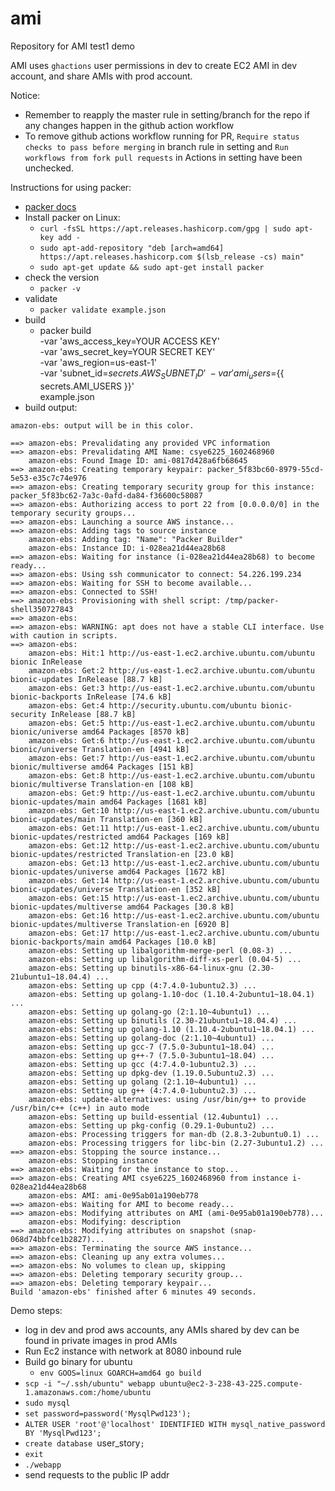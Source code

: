 # ami
Repository for AMI
test1
demo

AMI uses `ghactions` user permissions in dev to create EC2 AMI in dev account, and share AMIs with prod account.

Notice:
- Remember to reapply the master rule in setting/branch for the repo if any changes happen in the github action workflow
- To remove github actions workflow running for PR, `Require status checks to pass before merging` in branch rule in setting and `Run workflows from fork pull requests` in Actions in setting have been unchecked.

Instructions for using packer:
- [packer docs](https://learn.hashicorp.com/collections/packer/getting-started)
- Install packer on Linux:
  - `curl -fsSL https://apt.releases.hashicorp.com/gpg | sudo apt-key add -`
  - `sudo apt-add-repository "deb [arch=amd64] https://apt.releases.hashicorp.com $(lsb_release -cs) main"`
  - `sudo apt-get update && sudo apt-get install packer`
- check the version
  - `packer -v`
- validate
  - `packer validate example.json`
- build
  - packer build \
      -var 'aws_access_key=YOUR ACCESS KEY' \
      -var 'aws_secret_key=YOUR SECRET KEY' \
      -var 'aws_region=us-east-1' \
      -var 'subnet_id=${{ secrets.AWS_SUBNET_ID }}' \
      -var 'ami_users=${{ secrets.AMI_USERS }}' \
      example.json
- build output:
```
amazon-ebs: output will be in this color.

==> amazon-ebs: Prevalidating any provided VPC information
==> amazon-ebs: Prevalidating AMI Name: csye6225_1602468960
    amazon-ebs: Found Image ID: ami-0817d428a6fb68645
==> amazon-ebs: Creating temporary keypair: packer_5f83bc60-8979-55cd-5e53-e35c7c74e976
==> amazon-ebs: Creating temporary security group for this instance: packer_5f83bc62-7a3c-0afd-da84-f36600c58087
==> amazon-ebs: Authorizing access to port 22 from [0.0.0.0/0] in the temporary security groups...
==> amazon-ebs: Launching a source AWS instance...
==> amazon-ebs: Adding tags to source instance
    amazon-ebs: Adding tag: "Name": "Packer Builder"
    amazon-ebs: Instance ID: i-028ea21d44ea28b68
==> amazon-ebs: Waiting for instance (i-028ea21d44ea28b68) to become ready...
==> amazon-ebs: Using ssh communicator to connect: 54.226.199.234
==> amazon-ebs: Waiting for SSH to become available...
==> amazon-ebs: Connected to SSH!
==> amazon-ebs: Provisioning with shell script: /tmp/packer-shell350727843
==> amazon-ebs:
==> amazon-ebs: WARNING: apt does not have a stable CLI interface. Use with caution in scripts.
==> amazon-ebs:
    amazon-ebs: Hit:1 http://us-east-1.ec2.archive.ubuntu.com/ubuntu bionic InRelease
    amazon-ebs: Get:2 http://us-east-1.ec2.archive.ubuntu.com/ubuntu bionic-updates InRelease [88.7 kB]
    amazon-ebs: Get:3 http://us-east-1.ec2.archive.ubuntu.com/ubuntu bionic-backports InRelease [74.6 kB]
    amazon-ebs: Get:4 http://security.ubuntu.com/ubuntu bionic-security InRelease [88.7 kB]
    amazon-ebs: Get:5 http://us-east-1.ec2.archive.ubuntu.com/ubuntu bionic/universe amd64 Packages [8570 kB]
    amazon-ebs: Get:6 http://us-east-1.ec2.archive.ubuntu.com/ubuntu bionic/universe Translation-en [4941 kB]
    amazon-ebs: Get:7 http://us-east-1.ec2.archive.ubuntu.com/ubuntu bionic/multiverse amd64 Packages [151 kB]
    amazon-ebs: Get:8 http://us-east-1.ec2.archive.ubuntu.com/ubuntu bionic/multiverse Translation-en [108 kB]
    amazon-ebs: Get:9 http://us-east-1.ec2.archive.ubuntu.com/ubuntu bionic-updates/main amd64 Packages [1681 kB]
    amazon-ebs: Get:10 http://us-east-1.ec2.archive.ubuntu.com/ubuntu bionic-updates/main Translation-en [360 kB]
    amazon-ebs: Get:11 http://us-east-1.ec2.archive.ubuntu.com/ubuntu bionic-updates/restricted amd64 Packages [169 kB]
    amazon-ebs: Get:12 http://us-east-1.ec2.archive.ubuntu.com/ubuntu bionic-updates/restricted Translation-en [23.0 kB]
    amazon-ebs: Get:13 http://us-east-1.ec2.archive.ubuntu.com/ubuntu bionic-updates/universe amd64 Packages [1672 kB]
    amazon-ebs: Get:14 http://us-east-1.ec2.archive.ubuntu.com/ubuntu bionic-updates/universe Translation-en [352 kB]
    amazon-ebs: Get:15 http://us-east-1.ec2.archive.ubuntu.com/ubuntu bionic-updates/multiverse amd64 Packages [30.8 kB]
    amazon-ebs: Get:16 http://us-east-1.ec2.archive.ubuntu.com/ubuntu bionic-updates/multiverse Translation-en [6920 B]
    amazon-ebs: Get:17 http://us-east-1.ec2.archive.ubuntu.com/ubuntu bionic-backports/main amd64 Packages [10.0 kB]
    amazon-ebs: Setting up libalgorithm-merge-perl (0.08-3) ...
    amazon-ebs: Setting up libalgorithm-diff-xs-perl (0.04-5) ...
    amazon-ebs: Setting up binutils-x86-64-linux-gnu (2.30-21ubuntu1~18.04.4) ...
    amazon-ebs: Setting up cpp (4:7.4.0-1ubuntu2.3) ...
    amazon-ebs: Setting up golang-1.10-doc (1.10.4-2ubuntu1~18.04.1) ...
    amazon-ebs: Setting up golang-go (2:1.10~4ubuntu1) ...
    amazon-ebs: Setting up binutils (2.30-21ubuntu1~18.04.4) ...
    amazon-ebs: Setting up golang-1.10 (1.10.4-2ubuntu1~18.04.1) ...
    amazon-ebs: Setting up golang-doc (2:1.10~4ubuntu1) ...
    amazon-ebs: Setting up gcc-7 (7.5.0-3ubuntu1~18.04) ...
    amazon-ebs: Setting up g++-7 (7.5.0-3ubuntu1~18.04) ...
    amazon-ebs: Setting up gcc (4:7.4.0-1ubuntu2.3) ...
    amazon-ebs: Setting up dpkg-dev (1.19.0.5ubuntu2.3) ...
    amazon-ebs: Setting up golang (2:1.10~4ubuntu1) ...
    amazon-ebs: Setting up g++ (4:7.4.0-1ubuntu2.3) ...
    amazon-ebs: update-alternatives: using /usr/bin/g++ to provide /usr/bin/c++ (c++) in auto mode
    amazon-ebs: Setting up build-essential (12.4ubuntu1) ...
    amazon-ebs: Setting up pkg-config (0.29.1-0ubuntu2) ...
    amazon-ebs: Processing triggers for man-db (2.8.3-2ubuntu0.1) ...
    amazon-ebs: Processing triggers for libc-bin (2.27-3ubuntu1.2) ...
==> amazon-ebs: Stopping the source instance...
    amazon-ebs: Stopping instance
==> amazon-ebs: Waiting for the instance to stop...
==> amazon-ebs: Creating AMI csye6225_1602468960 from instance i-028ea21d44ea28b68
    amazon-ebs: AMI: ami-0e95ab01a190eb778
==> amazon-ebs: Waiting for AMI to become ready...
==> amazon-ebs: Modifying attributes on AMI (ami-0e95ab01a190eb778)...
    amazon-ebs: Modifying: description
==> amazon-ebs: Modifying attributes on snapshot (snap-068d74bbfce1b2827)...
==> amazon-ebs: Terminating the source AWS instance...
==> amazon-ebs: Cleaning up any extra volumes...
==> amazon-ebs: No volumes to clean up, skipping
==> amazon-ebs: Deleting temporary security group...
==> amazon-ebs: Deleting temporary keypair...
Build 'amazon-ebs' finished after 6 minutes 49 seconds.
```

Demo steps:
- log in dev and prod aws accounts, any AMIs shared by dev can be found in private images in prod AMIs
- Run Ec2 instance with network at 8080 inbound rule
- Build go binary for ubuntu
  - `env GOOS=linux GOARCH=amd64 go build`
- `scp -i "~/.ssh/ubuntu" webapp ubuntu@ec2-3-238-43-225.compute-1.amazonaws.com:/home/ubuntu`
- `sudo mysql`
- `set password=password('MysqlPwd123');`
- `ALTER USER 'root'@'localhost' IDENTIFIED WITH mysql_native_password BY 'MysqlPwd123';`
- `create database `user_story`;`
- `exit`
- `./webapp`
- send requests to the public IP addr
